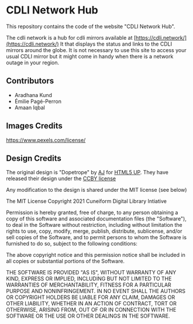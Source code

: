 # CDLI Network Hub

This repository contains the code of the website "CDLI Network Hub".

The cdli network is a hub for cdli mirrors available at [https://cdli.network/](https://cdli.network/) It that displays the status and links to the CDLI mirrors around the globe. It is not necessary to use this site to access your usual CDLI mirror but it might come in handy when there is a network outage in your region.

## Contributors
- Aradhana Kund 
- Émilie Pagé-Perron 
- Amaan Iqbal


## Images Credits
https://www.pexels.com/license/

## Design Credits
The original design is "Dopetrope" by [AJ](https://twitter.com/ajlkn) for [HTML5 UP](html5up.net). They have released their design under the [CCBY license](https://html5up.net/license) 

Any modification to the design is shared under the MIT license (see below) 

The MIT License
Copyright 2021 Cuneiform Digital Library Intiative

Permission is hereby granted, free of charge, to any person obtaining a copy of this software and associated documentation files (the "Software"), to deal in the Software without restriction, including without limitation the rights to use, copy, modify, merge, publish, distribute, sublicense, and/or sell copies of the Software, and to permit persons to whom the Software is furnished to do so, subject to the following conditions:

The above copyright notice and this permission notice shall be included in all copies or substantial portions of the Software.

THE SOFTWARE IS PROVIDED "AS IS", WITHOUT WARRANTY OF ANY KIND, EXPRESS OR IMPLIED, INCLUDING BUT NOT LIMITED TO THE WARRANTIES OF MERCHANTABILITY, FITNESS FOR A PARTICULAR PURPOSE AND NONINFRINGEMENT. IN NO EVENT SHALL THE AUTHORS OR COPYRIGHT HOLDERS BE LIABLE FOR ANY CLAIM, DAMAGES OR OTHER LIABILITY, WHETHER IN AN ACTION OF CONTRACT, TORT OR OTHERWISE, ARISING FROM, OUT OF OR IN CONNECTION WITH THE SOFTWARE OR THE USE OR OTHER DEALINGS IN THE SOFTWARE.
